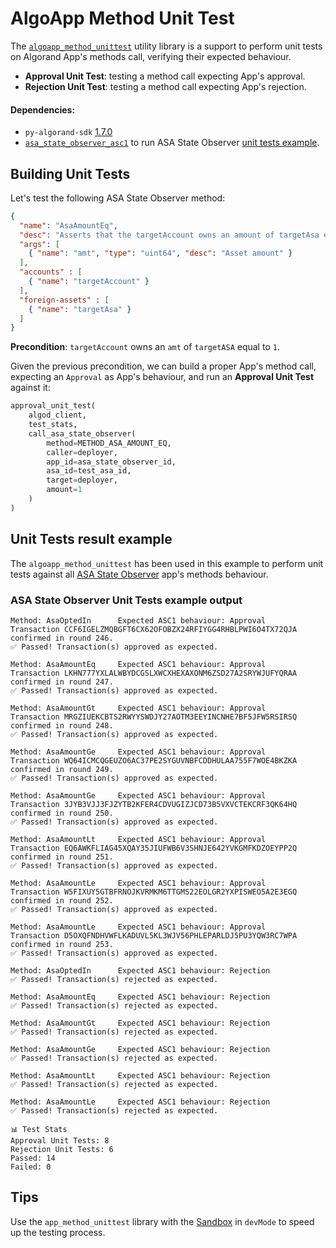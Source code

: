 # AlgoApp Method Unit Test
The [`algoapp_method_unittest`](https://github.com/cusma/algoapp_method_unittest/blob/main/algoapp_method_unittest.py) 
utility library is a support to perform unit tests on Algorand App's methods call, verifying their expected behaviour.

- **Approval Unit Test**: testing a method call expecting App's approval.
- **Rejection Unit Test**: testing a method call expecting App's rejection.

#### Dependencies:
- `py-algorand-sdk` [1.7.0](https://github.com/algorand/py-algorand-sdk/releases/tag/v1.7.0)
- [`asa_state_observer_asc1`](https://github.com/cusma/asa_state_observer/blob/main/asa_state_observer_asc1.py) to run ASA State Observer [unit tests example](https://github.com/cusma/algoapp_method_unittest/blob/main/asa_state_observer_test.py).

## Building Unit Tests
Let's test the following ASA State Observer method:
```json
{
  "name": "AsaAmountEq",
  "desc": "Asserts that the targetAccount owns an amount of targetAsa equal to amt",
  "args": [
    { "name": "amt", "type": "uint64", "desc": "Asset amount" }
  ],
  "accounts" : [
    { "name": "targetAccount" }
  ],
  "foreign-assets" : [
    { "name": "targetAsa" }
  ]
}
```

**Precondition**: `targetAccount` owns an `amt` of `targetASA` equal to `1`.

Given the previous precondition, we can build a proper App's method call, expecting an `Approval` as App's behaviour, and run an **Approval Unit Test** against it:

```python
approval_unit_test(
    algod_client,
    test_stats,
    call_asa_state_observer(
        method=METHOD_ASA_AMOUNT_EQ,
        caller=deployer,
        app_id=asa_state_observer_id,
        asa_id=test_asa_id,
        target=deployer,
        amount=1
    )
)
```

## Unit Tests result example
The `algoapp_method_unittest` has been used in this example to perform unit tests against all [ASA State Observer](https://github.com/cusma/asa_state_observer) app's methods behaviour.

### ASA State Observer Unit Tests example output
```
Method: AsaOptedIn		Expected ASC1 behaviour: Approval
Transaction CCF6IGELZMQBGFT6CX62OFOBZX24RFIYGG4RHBLPWI6O4TX72QJA confirmed in round 246.
✅️ Passed! Transaction(s) approved as expected.

Method: AsaAmountEq		Expected ASC1 behaviour: Approval
Transaction LKHN777YXLALWBYDCGSLXWCXHEXAXONM6ZSD27A2SRYWJUFYQRAA confirmed in round 247.
✅️ Passed! Transaction(s) approved as expected.

Method: AsaAmountGt		Expected ASC1 behaviour: Approval
Transaction MRGZIUEKCBTS2RWYYSWDJY27AOTM3EEYINCNHE7BF5JFW5RSIRSQ confirmed in round 248.
✅️ Passed! Transaction(s) approved as expected.

Method: AsaAmountGe		Expected ASC1 behaviour: Approval
Transaction WQ64ICMCQGEUZO6AC37PE2SYGUVNBFCDDHULAA755F7WOE4BKZKA confirmed in round 249.
✅️ Passed! Transaction(s) approved as expected.

Method: AsaAmountGe		Expected ASC1 behaviour: Approval
Transaction 3JYB3VJJ3FJZYTB2KFER4CDVUGIZJCD73B5VXVCTEKCRF3QK64HQ confirmed in round 250.
✅️ Passed! Transaction(s) approved as expected.

Method: AsaAmountLt		Expected ASC1 behaviour: Approval
Transaction EQ6AWKFLIAG45XQAY35JIUFWB6V3SHNJE642YVKGMFKDZOEYPP2Q confirmed in round 251.
✅️ Passed! Transaction(s) approved as expected.

Method: AsaAmountLe		Expected ASC1 behaviour: Approval
Transaction W5FIXUY5GTBFRNOJKVRMKM6TTGMS22EOLGR2YXPISWEO5A2E3EGQ confirmed in round 252.
✅️ Passed! Transaction(s) approved as expected.

Method: AsaAmountLe		Expected ASC1 behaviour: Approval
Transaction D5OXQFNDHVWFLKADUVL5KL3WJV56PHLEPARLDJ5PU3YQW3RC7WPA confirmed in round 253.
✅️ Passed! Transaction(s) approved as expected.

Method: AsaOptedIn		Expected ASC1 behaviour: Rejection
✅️ Passed! Transaction(s) rejected as expected.

Method: AsaAmountEq		Expected ASC1 behaviour: Rejection
✅️ Passed! Transaction(s) rejected as expected.

Method: AsaAmountGt		Expected ASC1 behaviour: Rejection
✅️ Passed! Transaction(s) rejected as expected.

Method: AsaAmountGe		Expected ASC1 behaviour: Rejection
✅️ Passed! Transaction(s) rejected as expected.

Method: AsaAmountLt		Expected ASC1 behaviour: Rejection
✅️ Passed! Transaction(s) rejected as expected.

Method: AsaAmountLe		Expected ASC1 behaviour: Rejection
✅️ Passed! Transaction(s) rejected as expected.

📊 Test Stats
Approval Unit Tests: 8
Rejection Unit Tests: 6
Passed: 14
Failed: 0
```

## Tips
Use the `app_method_unittest` library with the [Sandbox](https://developer.algorand.org/articles/introducing-sandbox-20/)
in `devMode` to speed up the testing process.
